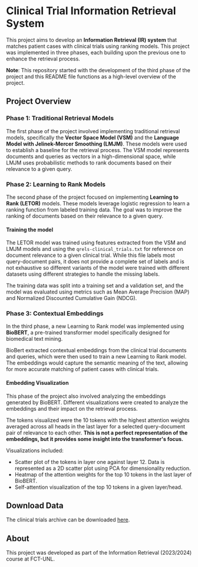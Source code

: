 # Clinical Trial Information Retrieval System
This project aims to develop an **Information Retrieval (IR) system** that matches patient cases with clinical trials using ranking models. This project was implemented in three phases, each building upon the previous one to enhance the retrieval process.

**Note**: This repository started with the development of the third phase of the project and this README file functions as a high-level overview of the project.


## Project Overview
### Phase 1: Traditional Retrieval Models
The first phase of the project involved implementing traditional retrieval models, specifically the **Vector Space Model (VSM)** and the **Language Model with Jelinek-Mercer Smoothing (LMJM)**. These models were used to establish a baseline for the retrieval process. The VSM model represents documents and queries as vectors in a high-dimensional space, while LMJM uses probabilistic methods to rank documents based on their relevance to a given query.

### Phase 2: Learning to Rank Models
The second phase of the project focused on implementing **Learning to Rank (LETOR)** models. These models leverage logistic regression to learn a ranking function from labeled training data. The goal was to improve the ranking of documents based on their relevance to a given query. 

#### Training the model
The LETOR model was trained using features extracted from the VSM and LMJM models and using the `qrels-clinical_trials.txt` for reference on document relevance to a given clinical trial. While this file labels most query-document pairs, it does not provide a complete set of labels and is not exhaustive so different variants of the model were trained with different datasets using different strategies to handle the missing labels.

The training data was split into a training set and a validation set, and the model was evaluated using metrics such as Mean Average Precision (MAP) and Normalized Discounted Cumulative Gain (NDCG).

### Phase 3: Contextual Embeddings
In the third phase, a new Learning to Rank model was implemented using **BioBERT**, a pre-trained transformer model specifically designed for biomedical text mining. 

BioBert extracted contextual embeddings from the clinical trial documents and queries, which were then used to train a new Learning to Rank model. The embeddings would capture the semantic meaning of the text, allowing for more accurate matching of patient cases with clinical trials.

#### Embedding Visualization
This phase of the project also involved analyzing the embeddings generated by BioBERT. Different visualizations were created to analyze the embeddings and their impact on the retrieval process. 

The tokens visualized were the 10 tokens with the highest attention weights averaged across all heads in the last layer for a selected query-document pair of relevance to each other. **This is not a perfect representation of the embeddings, but it provides some insight into the transformer's focus.**

Visualizations included:
- Scatter plot of the tokens in layer one against layer 12. Data is represented as a 2D scatter plot using PCA for dimensionality reduction.
- Heatmap of the attention weights for the top 10 tokens in the last layer of BioBERT.
- Self-attention visualization of the top 10 tokens in a given layer/head.

## Download Data
The clinical trials archive can be downloaded [here](https://drive.google.com/ilied).


## About
This project was developed as part of the Information Retrieval (2023/2024) course at FCT-UNL.